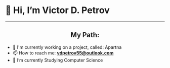 <h1>👋 Hi, I’m Victor D. Petrov</h1>

---
<h2 align="center"> My Path: </h2>

- 🔭 I'm currently working on a project, called: Apartna
- 📫 How to reach me: **vdpetrov55@outlook.com**
- 🌱 I’m currently Studying Computer Science
